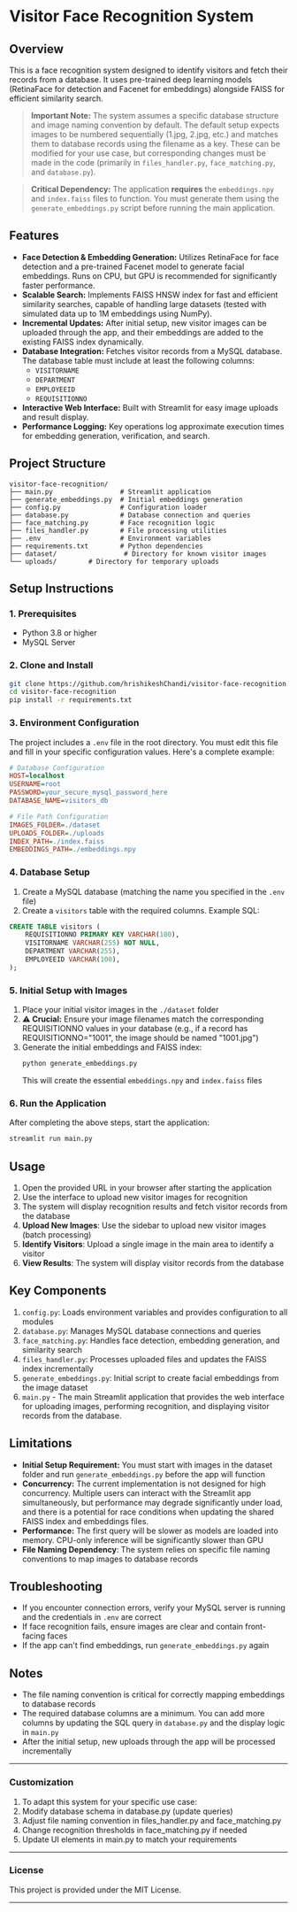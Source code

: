 # Visitor Face Recognition System

## Overview

This is a face recognition system designed to identify visitors and fetch their records from a database. It uses pre-trained deep learning models (RetinaFace for detection and Facenet for embeddings) alongside FAISS for efficient similarity search.

> **Important Note:** The system assumes a specific database structure and image naming convention by default. The default setup expects images to be numbered sequentially (1.jpg, 2.jpg, etc.) and matches them to database records using the filename as a key. These can be modified for your use case, but corresponding changes must be made in the code (primarily in `files_handler.py`, `face_matching.py`, and `database.py`).

> **Critical Dependency:** The application **requires** the `embeddings.npy` and `index.faiss` files to function. You must generate them using the `generate_embeddings.py` script before running the main application.

## Features

- **Face Detection & Embedding Generation:** Utilizes RetinaFace for face detection and a pre-trained Facenet model to generate facial embeddings. Runs on CPU, but GPU is recommended for significantly faster performance.
- **Scalable Search:** Implements FAISS HNSW index for fast and efficient similarity searches, capable of handling large datasets (tested with simulated data up to 1M embeddings using NumPy).
- **Incremental Updates:** After initial setup, new visitor images can be uploaded through the app, and their embeddings are added to the existing FAISS index dynamically.
- **Database Integration:** Fetches visitor records from a MySQL database. The database table must include at least the following columns:
  - `VISITORNAME`
  - `DEPARTMENT`
  - `EMPLOYEEID`
  - `REQUISITIONNO`
- **Interactive Web Interface:** Built with Streamlit for easy image uploads and result display.
- **Performance Logging:** Key operations log approximate execution times for embedding generation, verification, and search.

## Project Structure

```
visitor-face-recognition/
├── main.py                 # Streamlit application
├── generate_embeddings.py  # Initial embeddings generation
├── config.py               # Configuration loader
├── database.py             # Database connection and queries
├── face_matching.py        # Face recognition logic
├── files_handler.py        # File processing utilities
├── .env                    # Environment variables
├── requirements.txt        # Python dependencies
├── dataset/                 # Directory for known visitor images
└── uploads/        # Directory for temporary uploads
```

## Setup Instructions

### 1. Prerequisites

- Python 3.8 or higher
- MySQL Server

### 2. Clone and Install

```bash
git clone https://github.com/hrishikeshChandi/visitor-face-recognition.git
cd visitor-face-recognition
pip install -r requirements.txt
```

### 3. Environment Configuration

The project includes a `.env` file in the root directory. You must edit this file and fill in your specific configuration values. Here's a complete example:

```ini
# Database Configuration
HOST=localhost
USERNAME=root
PASSWORD=your_secure_mysql_password_here
DATABASE_NAME=visitors_db

# File Path Configuration
IMAGES_FOLDER=./dataset
UPLOADS_FOLDER=./uploads
INDEX_PATH=./index.faiss
EMBEDDINGS_PATH=./embeddings.npy
```

### 4. Database Setup

1.  Create a MySQL database (matching the name you specified in the `.env` file)
2.  Create a `visitors` table with the required columns. Example SQL:

```sql
CREATE TABLE visitors (
    REQUISITIONNO PRIMARY KEY VARCHAR(100),
    VISITORNAME VARCHAR(255) NOT NULL,
    DEPARTMENT VARCHAR(255),
    EMPLOYEEID VARCHAR(100),
);
```

### 5. Initial Setup with Images

1.  Place your initial visitor images in the `./dataset` folder
2.  **⚠️ Crucial:** Ensure your image filenames match the corresponding REQUISITIONNO values in your database (e.g., if a record has REQUISITIONNO="1001", the image should be named "1001.jpg")
3.  Generate the initial embeddings and FAISS index:
    ```bash
    python generate_embeddings.py
    ```
    This will create the essential `embeddings.npy` and `index.faiss` files

### 6. Run the Application

After completing the above steps, start the application:

```bash
streamlit run main.py
```

## Usage

1.  Open the provided URL in your browser after starting the application
2.  Use the interface to upload new visitor images for recognition
3.  The system will display recognition results and fetch visitor records from the database
4.  **Upload New Images**: Use the sidebar to upload new visitor images (batch processing)
5.  **Identify Visitors**: Upload a single image in the main area to identify a visitor
6.  **View Results**: The system will display visitor records from the database

## Key Components

1. `config.py`: Loads environment variables and provides configuration to all modules
2. `database.py`: Manages MySQL database connections and queries
3. `face_matching.py`: Handles face detection, embedding generation, and similarity search
4. `files_handler.py`: Processes uploaded files and updates the FAISS index incrementally
5. `generate_embeddings.py`: Initial script to create facial embeddings from the image dataset
6. `main.py` - The main Streamlit application that provides the web interface for uploading images, performing recognition, and displaying visitor records from the database.

## Limitations

- **Initial Setup Requirement:** You must start with images in the dataset folder and run `generate_embeddings.py` before the app will function
- **Concurrency:** The current implementation is not designed for high concurrency. Multiple users can interact with the Streamlit app simultaneously, but performance may degrade significantly under load, and there is a potential for race conditions when updating the shared FAISS index and embeddings files.
- **Performance:** The first query will be slower as models are loaded into memory. CPU-only inference will be significantly slower than GPU
- **File Naming Dependency**: The system relies on specific file naming conventions to map images to database records

## Troubleshooting

- If you encounter connection errors, verify your MySQL server is running and the credentials in `.env` are correct
- If face recognition fails, ensure images are clear and contain front-facing faces
- If the app can't find embeddings, run `generate_embeddings.py` again

## Notes

- The file naming convention is critical for correctly mapping embeddings to database records
- The required database columns are a minimum. You can add more columns by updating the SQL query in `database.py` and the display logic in `main.py`
- After the initial setup, new uploads through the app will be processed incrementally

---

### Customization

1. To adapt this system for your specific use case:
2. Modify database schema in database.py (update queries)
3. Adjust file naming convention in files_handler.py and face_matching.py
4. Change recognition thresholds in face_matching.py if needed
5. Update UI elements in main.py to match your requirements

---

### License

This project is provided under the MIT License.

---

